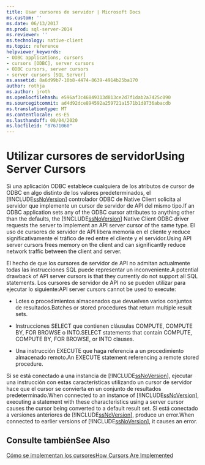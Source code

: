 ```yaml
---
title: Usar cursores de servidor | Microsoft Docs
ms.custom: ''
ms.date: 06/13/2017
ms.prod: sql-server-2014
ms.reviewer: ''
ms.technology: native-client
ms.topic: reference
helpviewer_keywords:
- ODBC applications, cursors
- cursors [ODBC], server cursors
- ODBC cursors, server cursors
- server cursors [SQL Server]
ms.assetid: 8a6d99b7-10b8-4474-8639-4914b25ba170
author: rothja
ms.author: jroth
ms.openlocfilehash: e596af3c46849313d813ce2d7f1dab2a7425c090
ms.sourcegitcommit: ad4d92dce894592a259721a1571b1d8736abacdb
ms.translationtype: MT
ms.contentlocale: es-ES
ms.lasthandoff: 08/04/2020
ms.locfileid: "87671060"
---
```

# <a name="using-server-cursors"></a><span data-ttu-id="f8516-102">Utilizar cursores de servidor</span><span class="sxs-lookup"><span data-stu-id="f8516-102">Using Server Cursors</span></span>
  <span data-ttu-id="f8516-103">Si una aplicación ODBC establece cualquiera de los atributos de cursor de ODBC en algo distinto de los valores predeterminados, el [!INCLUDE[ssNoVersion](../../../includes/ssnoversion-md.md)] controlador ODBC de Native Client solicita al servidor que implemente un cursor de servidor de API del mismo tipo.</span><span class="sxs-lookup"><span data-stu-id="f8516-103">If an ODBC application sets any of the ODBC cursor attributes to anything other than the defaults, the [!INCLUDE[ssNoVersion](../../../includes/ssnoversion-md.md)] Native Client ODBC driver requests the server to implement an API server cursor of the same type.</span></span> <span data-ttu-id="f8516-104">El uso de cursores de servidor de API libera memoria en el cliente y reduce significativamente el tráfico de red entre el cliente y el servidor.</span><span class="sxs-lookup"><span data-stu-id="f8516-104">Using API server cursors frees memory on the client and can significantly reduce network traffic between the client and server.</span></span>  
  
 <span data-ttu-id="f8516-105">El hecho de que los cursores de servidor de API no admitan actualmente todas las instrucciones SQL puede representar un inconveniente.</span><span class="sxs-lookup"><span data-stu-id="f8516-105">A potential drawback of API server cursors is that they currently do not support all SQL statements.</span></span> <span data-ttu-id="f8516-106">Los cursores de servidor de API no se pueden utilizar para ejecutar lo siguiente:</span><span class="sxs-lookup"><span data-stu-id="f8516-106">API server cursors cannot be used to execute:</span></span>  
  
-   <span data-ttu-id="f8516-107">Lotes o procedimientos almacenados que devuelven varios conjuntos de resultados.</span><span class="sxs-lookup"><span data-stu-id="f8516-107">Batches or stored procedures that return multiple result sets.</span></span>  
  
-   <span data-ttu-id="f8516-108">Instrucciones SELECT que contienen cláusulas COMPUTE, COMPUTE BY, FOR BROWSE o INTO.</span><span class="sxs-lookup"><span data-stu-id="f8516-108">SELECT statements that contain COMPUTE, COMPUTE BY, FOR BROWSE, or INTO clauses.</span></span>  
  
-   <span data-ttu-id="f8516-109">Una instrucción EXECUTE que haga referencia a un procedimiento almacenado remoto.</span><span class="sxs-lookup"><span data-stu-id="f8516-109">An EXECUTE statement referencing a remote stored procedure.</span></span>  
  
 <span data-ttu-id="f8516-110">Si se está conectado a una instancia de [!INCLUDE[ssNoVersion](../../../includes/ssnoversion-md.md)], ejecutar una instrucción con estas características utilizando un cursor de servidor hace que el cursor se convierta en un conjunto de resultados predeterminado.</span><span class="sxs-lookup"><span data-stu-id="f8516-110">When connected to an instance of [!INCLUDE[ssNoVersion](../../../includes/ssnoversion-md.md)], executing a statement with these characteristics using a server cursor causes the cursor being converted to a default result set.</span></span> <span data-ttu-id="f8516-111">Si está conectado a versiones anteriores de [!INCLUDE[ssNoVersion](../../../includes/ssnoversion-md.md)], produce un error.</span><span class="sxs-lookup"><span data-stu-id="f8516-111">When connected to earlier versions of [!INCLUDE[ssNoVersion](../../../includes/ssnoversion-md.md)], it causes an error.</span></span>  
  
## <a name="see-also"></a><span data-ttu-id="f8516-112">Consulte también</span><span class="sxs-lookup"><span data-stu-id="f8516-112">See Also</span></span>  
 [<span data-ttu-id="f8516-113">Cómo se implementan los cursores</span><span class="sxs-lookup"><span data-stu-id="f8516-113">How Cursors Are Implemented</span></span>](how-cursors-are-implemented.md)  
  
  
